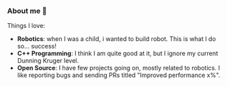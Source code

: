 ### About me 👋

Things I love:

- **Robotics**: when I was a child, i wanted to build robot. This is what I do so... success!
- **C++ Programming**: I think I am quite good at it, but I ignore my current Dunning Kruger level.
- **Open Source**: I have few projects going on, mostly related to robotics. I like reporting bugs and sending PRs titled "Improved performance x%".

